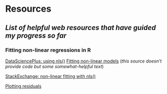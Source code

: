 # Resources

## _List of helpful web resources that have guided my progress so far_





### Fitting non-linear regressions in R

[DataSciencePlus: using nls()](https://datascienceplus.com/first-steps-with-non-linear-regression-in-r/)
[Fitting non-linear models](https://tonyladson.wordpress.com/2016/06/20/fitting-non-linear-models/) (_this source doesn’t provide code but some somewhat-helpful text_)

[StackExchange: non-linear fitting with nls()](https://stats.stackexchange.com/questions/30975/how-to-add-non-linear-trend-line-to-a-scatter-plot-in-r)

[Plotting residuals](https://rdrr.io/cran/FSA/man/residPlot.html)